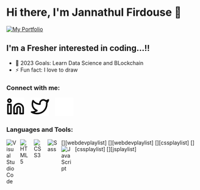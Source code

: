 # Hi there, I'm Jannathul Firdouse 👋 

[![My Portfolio](https://img.shields.io/badge/-My%20Portfolio%20%E2%86%92-gray.svg?colorB=ff652f&style=for-the-badge)](https://firdouse.netlify.app/)

## I'm a Fresher interested in coding...!!

- 🥅 2023 Goals: Learn Data Science and BLockchain
- ⚡ Fun fact: I love to draw 

### Connect with me:

[![website](./img/linkedin-light.svg)](https://www.linkedin.com/in/firdouse/-light-mode-only)
&nbsp;&nbsp;
[![website](./img/twitter-light.svg)](https://twitter.com/-light-mode-only)
&nbsp;&nbsp;
[![website](./img/instagram-dark.svg)](https://instagram.com/-light-mode-only)

### Languages and Tools:

[<img align="left" alt="Visual Studio Code" width="26px" src="https://cdn.jsdelivr.net/gh/devicons/devicon/icons/vscode/vscode-original.svg" style="padding-right:10px;" />][webdevplaylist]
[<img align="left" alt="HTML5" width="26px" src="https://cdn.jsdelivr.net/gh/devicons/devicon/icons/html5/html5-original.svg" style="padding-right:10px;" />][webdevplaylist]
[<img align="left" alt="CSS3" width="26px" src="https://cdn.jsdelivr.net/gh/devicons/devicon/icons/css3/css3-original.svg" style="padding-right:10px;" />][cssplaylist]
[<img align="left" alt="Sass" width="26px" src="https://cdn.jsdelivr.net/gh/devicons/devicon/icons/sass/sass-original.svg" style="padding-right:10px;" />][cssplaylist]
[<img align="left" alt="JavaScript" width="26px" src="https://cdn.jsdelivr.net/gh/devicons/devicon/icons/javascript/javascript-original.svg" style="padding-right:10px;" />][jsplaylist]
